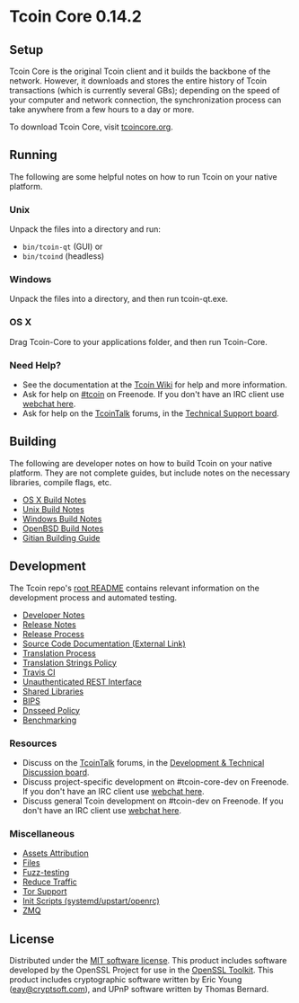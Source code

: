 Tcoin Core 0.14.2
=====================

Setup
---------------------
Tcoin Core is the original Tcoin client and it builds the backbone of the network. However, it downloads and stores the entire history of Tcoin transactions (which is currently several GBs); depending on the speed of your computer and network connection, the synchronization process can take anywhere from a few hours to a day or more.

To download Tcoin Core, visit [tcoincore.org](https://tcoincore.org/en/releases/).

Running
---------------------
The following are some helpful notes on how to run Tcoin on your native platform.

### Unix

Unpack the files into a directory and run:

- `bin/tcoin-qt` (GUI) or
- `bin/tcoind` (headless)

### Windows

Unpack the files into a directory, and then run tcoin-qt.exe.

### OS X

Drag Tcoin-Core to your applications folder, and then run Tcoin-Core.

### Need Help?

* See the documentation at the [Tcoin Wiki](https://en.tcoin.it/wiki/Main_Page)
for help and more information.
* Ask for help on [#tcoin](http://webchat.freenode.net?channels=tcoin) on Freenode. If you don't have an IRC client use [webchat here](http://webchat.freenode.net?channels=tcoin).
* Ask for help on the [TcoinTalk](https://tcointalk.org/) forums, in the [Technical Support board](https://tcointalk.org/index.php?board=4.0).

Building
---------------------
The following are developer notes on how to build Tcoin on your native platform. They are not complete guides, but include notes on the necessary libraries, compile flags, etc.

- [OS X Build Notes](build-osx.md)
- [Unix Build Notes](build-unix.md)
- [Windows Build Notes](build-windows.md)
- [OpenBSD Build Notes](build-openbsd.md)
- [Gitian Building Guide](gitian-building.md)

Development
---------------------
The Tcoin repo's [root README](/README.md) contains relevant information on the development process and automated testing.

- [Developer Notes](developer-notes.md)
- [Release Notes](release-notes.md)
- [Release Process](release-process.md)
- [Source Code Documentation (External Link)](https://dev.visucore.com/tcoin/doxygen/)
- [Translation Process](translation_process.md)
- [Translation Strings Policy](translation_strings_policy.md)
- [Travis CI](travis-ci.md)
- [Unauthenticated REST Interface](REST-interface.md)
- [Shared Libraries](shared-libraries.md)
- [BIPS](bips.md)
- [Dnsseed Policy](dnsseed-policy.md)
- [Benchmarking](benchmarking.md)

### Resources
* Discuss on the [TcoinTalk](https://tcointalk.org/) forums, in the [Development & Technical Discussion board](https://tcointalk.org/index.php?board=6.0).
* Discuss project-specific development on #tcoin-core-dev on Freenode. If you don't have an IRC client use [webchat here](http://webchat.freenode.net/?channels=tcoin-core-dev).
* Discuss general Tcoin development on #tcoin-dev on Freenode. If you don't have an IRC client use [webchat here](http://webchat.freenode.net/?channels=tcoin-dev).

### Miscellaneous
- [Assets Attribution](assets-attribution.md)
- [Files](files.md)
- [Fuzz-testing](fuzzing.md)
- [Reduce Traffic](reduce-traffic.md)
- [Tor Support](tor.md)
- [Init Scripts (systemd/upstart/openrc)](init.md)
- [ZMQ](zmq.md)

License
---------------------
Distributed under the [MIT software license](/COPYING).
This product includes software developed by the OpenSSL Project for use in the [OpenSSL Toolkit](https://www.openssl.org/). This product includes
cryptographic software written by Eric Young ([eay@cryptsoft.com](mailto:eay@cryptsoft.com)), and UPnP software written by Thomas Bernard.
